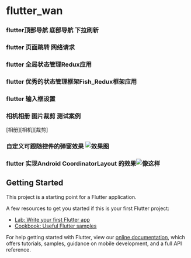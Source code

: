 # flutter_wan

### flutter顶部导航 底部导航 下拉刷新
### flutter 页面跳转 网络请求
### flutter 全局状态管理Redux应用
### flutter 优秀的状态管理框架Fish_Redux框架应用
### flutter 输入框设置
### 相机相册 图片裁剪 测试案例
[相册][相机][裁剪]
### 自定义可跟随控件的弹窗效果 ![效果图](https://upload-images.jianshu.io/upload_images/6431170-b0ea552b0e30856b.gif?imageMogr2/auto-orient/strip%7CimageView2/2/w/757/format/webp)
### flutter 实现Android CoordinatorLayout 的效果![像这样](https://upload-images.jianshu.io/upload_images/6431170-8802215881bb29a2.gif?imageMogr2/auto-orient/strip%7CimageView2/2/w/284/format/webp)

## Getting Started

This project is a starting point for a Flutter application.

A few resources to get you started if this is your first Flutter project:

- [Lab: Write your first Flutter app](https://flutter.dev/docs/get-started/codelab)
- [Cookbook: Useful Flutter samples](https://flutter.dev/docs/cookbook)

For help getting started with Flutter, view our 
[online documentation](https://flutter.dev/docs), which offers tutorials, 
samples, guidance on mobile development, and a full API reference.
